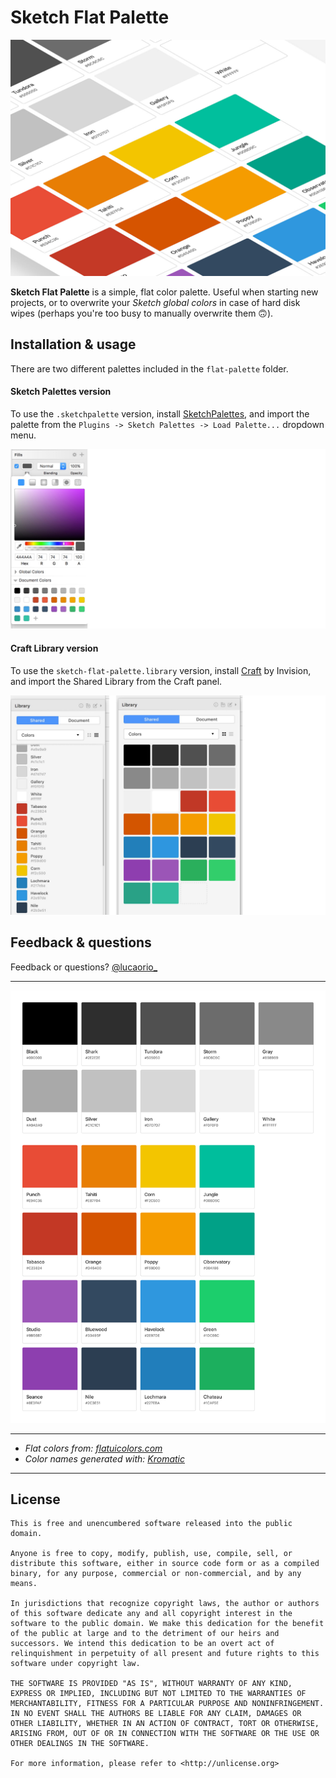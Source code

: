 # Sketch Flat Palette
![image](img-sketchflatpalette.jpg)

**Sketch Flat Palette** is a simple, flat color palette. Useful when starting new projects, or to overwrite your *Sketch global colors* in case of hard disk wipes (perhaps you're too busy to manually overwrite them 🙃).

## Installation & usage
There are two different palettes included in the `flat-palette` folder.

#### Sketch Palettes version
To use the `.sketchpalette` version, install [SketchPalettes](https://github.com/andrewfiorillo/sketch-palettes), and import the palette from the `Plugins -> Sketch Palettes -> Load Palette...` dropdown menu.

![image](img-flatpalette.jpg)

#### Craft Library version
To use the `sketch-flat-palette.library` version, install [Craft](https://www.invisionapp.com/craft) by Invision, and import the Shared Library from the Craft panel.

![image](img-craft.jpg)

## Feedback & questions
Feedback or questions? [@lucaorio_](https://twitter.com/lucaorio_)

***

![image](img-sketchflatpalette-full.jpg)

***

* *Flat colors from: [flatuicolors.com](https://flatuicolors.com)*
* *Color names generated with: [Kromatic](http://kromatic.thoughtbot.com)*

***

## License

```
This is free and unencumbered software released into the public domain.

Anyone is free to copy, modify, publish, use, compile, sell, or
distribute this software, either in source code form or as a compiled
binary, for any purpose, commercial or non-commercial, and by any
means.

In jurisdictions that recognize copyright laws, the author or authors
of this software dedicate any and all copyright interest in the
software to the public domain. We make this dedication for the benefit
of the public at large and to the detriment of our heirs and
successors. We intend this dedication to be an overt act of
relinquishment in perpetuity of all present and future rights to this
software under copyright law.

THE SOFTWARE IS PROVIDED "AS IS", WITHOUT WARRANTY OF ANY KIND,
EXPRESS OR IMPLIED, INCLUDING BUT NOT LIMITED TO THE WARRANTIES OF
MERCHANTABILITY, FITNESS FOR A PARTICULAR PURPOSE AND NONINFRINGEMENT.
IN NO EVENT SHALL THE AUTHORS BE LIABLE FOR ANY CLAIM, DAMAGES OR
OTHER LIABILITY, WHETHER IN AN ACTION OF CONTRACT, TORT OR OTHERWISE,
ARISING FROM, OUT OF OR IN CONNECTION WITH THE SOFTWARE OR THE USE OR
OTHER DEALINGS IN THE SOFTWARE.

For more information, please refer to <http://unlicense.org>
```